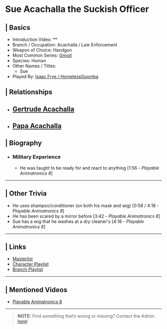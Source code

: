 # Sue Acachalla the Suckish Officer  


## | Basics  
- Introduction Video: **  
- Branch / Occupation: Acachalla / Law Enforcement  
- Weapon of Choice: Handgun  
- Most Common Series: [Gmod](6.Series/Gmod.html)  
- Species: Human  
- Other Names / Titles:   
  - Sue  
- Played By: [Isaac Frye / HomelessGoomba](3.Siblings/3.4.Isaac-Frye-HomelessGoomba.html)  


## | Relationships  
- [**Gertrude Acachalla**](5.Characters/Gertrude_Acachalla.html)
  - 

- [**Papa Acachalla**](5.Characters/Papa_Acachalla.html)  
  -  


## | Biography  
- ### Military Experience
  - He was taught to be ready for and react to anything [1:56 - *Playable Animatronics 8*]

----

## | Other Trivia  
- He uses shampoo/conditioner \(on both his mask and wig) [0:58 / 4:18 - *Playable Animatronics 8*]
- He has been scared by a mirror before [3:42 - *Playable Animatronics 8*]
- Sue has a wig that he washes at a dry cleaner's \[4:18 - *Playable Animatronics 8*]

----

## | Links  
- [Masterlist]()  
- [Character Playlist]()  
- [Branch Playlist]()  

----

## | Mentioned Videos
- [Playable Animatronics 8](https://www.youtube.com/watch?v=KByoXkGBzWo)

----

> **NOTE:** Find something that’s wrong or missing? Contact the Admin [here](../chapter_2.html)!